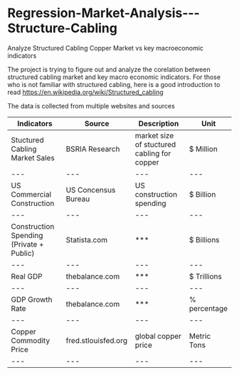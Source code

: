 # Regression-Market-Analysis---Structure-Cabling
Analyze Structured Cabling Copper Market vs key macroeconomic indicators

The project is trying to figure out and analyze the corelation between structured cabling market and key macro economic indicators. For those who is not familiar with structured cabling, here is a good introduction to read https://en.wikipedia.org/wiki/Structured_cabling

The data is collected from multiple websites and sources

Indicators | Source | Description | Unit|
--- | --- | --- | --- |
Stuctured Cabling Market Sales | BSRIA Research | market size of stuctured cabling for copper | $ Million | 
--- | --- | --- | --- |
US Commercial Construction | US Concensus Bureau | US construction spending | $ Billion |
--- | --- | --- | --- |
Construction Spending (Private + Public) | Statista.com | *** | $ Billions |
--- | --- | --- | --- |
Real GDP | thebalance.com | *** | $ Trillions | 
--- | --- | --- | --- |
GDP Growth Rate | thebalance.com | *** | % percentage | 
--- | --- | --- | --- |
Copper Commodity Price | fred.stlouisfed.org | global copper price | Metric Tons |
--- | --- | --- | --- |
